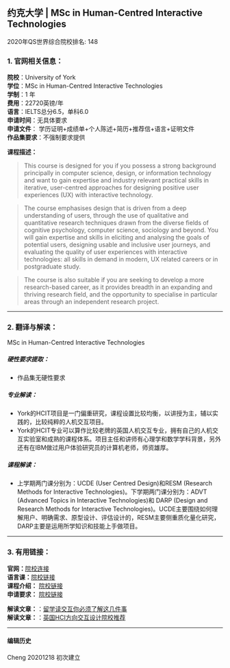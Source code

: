 ## 约克大学 | MSc in Human-Centred Interactive Technologies

2020年QS世界综合院校排名: 148  

### 1. 官网相关信息：

**院校**：University of York  
**学位**：MSc in Human-Centred Interactive Technologies  
**学制**：1 年  
**费用**：22720英镑/年  
**语言**：IELTS总分6.5，单科6.0  
**申请时间**：无具体要求  
**申请文件**： 学历证明+成绩单+个人陈述+简历+推荐信+语言+证明文件  
**作品集要求**：不强制要求提供  

**课程描述：**   

> This course is designed for you if you possess a strong background principally in computer science, design, or information technology and want to gain expertise and industry relevant practical skills in iterative, user-centred approaches for designing positive user experiences (UX) with interactive technology.

> The course emphasises design that is driven from a deep understanding of users, through the use of qualitative and quantitative research techniques drawn from the diverse fields of cognitive psychology, computer science, sociology and beyond. You will gain expertise and skills in eliciting and analysing the goals of potential users, designing usable and inclusive user journeys, and evaluating the quality of user experiences with interactive technologies: all skills in demand in modern, UX related careers or in postgraduate study.

> The course is also suitable if you are seeking to develop a more research-based career, as it provides breadth in an expanding and thriving research field, and the opportunity to specialise in particular areas through an independent research project.


---


### 2. 翻译与解读：
MSc in Human-Centred Interactive Technologies
##### 硬性要求提取：
- 作品集无硬性要求  

##### 专业解读：
- York的HCIT项目是一门偏重研究，课程设置比较均衡，以讲授为主，辅以实践的，比较纯粹的人机交互项目。
- York的HCIT专业可以算作比较老牌的英国人机交互专业，拥有自己的人机交互实验室和成熟的课程体系。项目主任和讲师有心理学和数学学科背景，另外还有在IBM做过用户体验研究员的计算机老师，师资雄厚。 
##### 课程解读：

- 上学期两门课分别为：UCDE (User Centred Design)和RESM (Research Methods for Interactive Technologies)。下学期两门课分别为：ADVT (Advanced Topics in Interactive Technologies)和 DARP (Design and Research Methods for Interactive Technologies)。UCDE主要围绕如何理解用户、明确需求、原型设计、评估设计的，RESM主要侧重质化量化研究，DARP主要是运用所学知识和技能上手做项目。

---


### 3. 有用链接：
**官网：**[院校连接](https://www.york.ac.uk/study/postgraduate-taught/courses/msc-human-centred-interactive-technologies/)  
**语言课：**[院校链接](https://www.york.ac.uk/study/international/applying/pre-sessionals/)  
**课程介绍：** [院校链接](https://www.york.ac.uk/study/postgraduate-taught/courses/msc-human-centred-interactive-technologies/#content_modules)  
**申请要求：** [院校链接](https://www.york.ac.uk/study/postgraduate-taught/courses/msc-human-centred-interactive-technologies/#entry)

 
**解读文章：**：[留学读交互你必须了解这几件事](http://www.makebi.net/34036.html)  
**解读文章：**：[英国HCI方向交互设计院校推荐](http://www.makebi.net/24434.html)   



---


#### 编辑历史

Cheng 20201218 初次建立  
